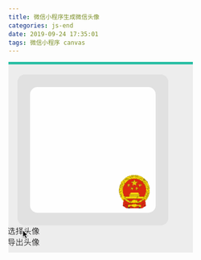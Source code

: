 ```yaml
---
title: 微信小程序生成微信头像
categories: js-end
date: 2019-09-24 17:35:01
tags: 微信小程序 canvas
---
```


![blockchain](https://raw.githubusercontent.com/xiaosongread/github-xiaosongread-hexo/master/img-folder/canvas.gif)